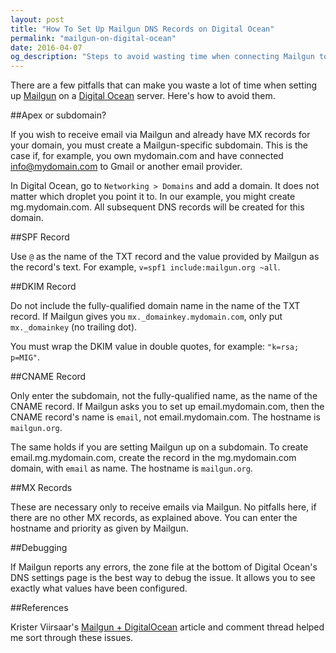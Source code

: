 ```yaml
---
layout: post
title: "How To Set Up Mailgun DNS Records on Digital Ocean"
permalink: "mailgun-on-digital-ocean"
date: 2016-04-07
og_description: "Steps to avoid wasting time when connecting Mailgun to Digital Ocean."
---
```


There are a few pitfalls that can make you waste a lot of time when setting up [Mailgun](https://mailgun.com) on a [Digital Ocean](https://digitalocean.com) server. Here's how to avoid them.

##Apex or subdomain?

If you wish to receive email via Mailgun and already have MX records for your domain, you must create a Mailgun-specific subdomain. This is the case if, for example, you own mydomain.com and have connected info@mydomain.com to Gmail or another email provider.

In Digital Ocean, go to `Networking > Domains` and add a domain. It does not matter which droplet you point it to. In our example, you might create mg.mydomain.com. All subsequent DNS records will be created for this domain.

##SPF Record

Use `@` as the name of the TXT record and the value provided by Mailgun as the record's text. For example, `v=spf1 include:mailgun.org ~all`.

##DKIM Record

Do not include the fully-qualified domain name in the name of the TXT record. If Mailgun gives you `mx._domainkey.mydomain.com`, only put `mx._domainkey` (no trailing dot).

You must wrap the DKIM value in double quotes, for example: `"k=rsa; p=MIG"`.

##CNAME Record

Only enter the subdomain, not the fully-qualified name, as the name of the CNAME record. If Mailgun asks you to set up email.mydomain.com, then the CNAME record's name is `email`, not email.mydomain.com. The hostname is `mailgun.org`.

The same holds if you are setting Mailgun up on a subdomain. To create email.mg.mydomain.com, create the record in the mg.mydomain.com domain, with `email` as name. The hostname is `mailgun.org`.

##MX Records

These are necessary only to receive emails via Mailgun. No pitfalls here, if there are no other MX records, as explained above. You can enter the hostname and priority as given by Mailgun.

##Debugging

If Mailgun reports any errors, the zone file at the bottom of Digital Ocean's DNS settings page is the best way to debug the issue. It allows you to see exactly what values have been configured.

##References

Krister Viirsaar's [Mailgun + DigitalOcean](http://code.krister.ee/mailgun-digitalocean/) article and comment thread helped me sort through these issues.
